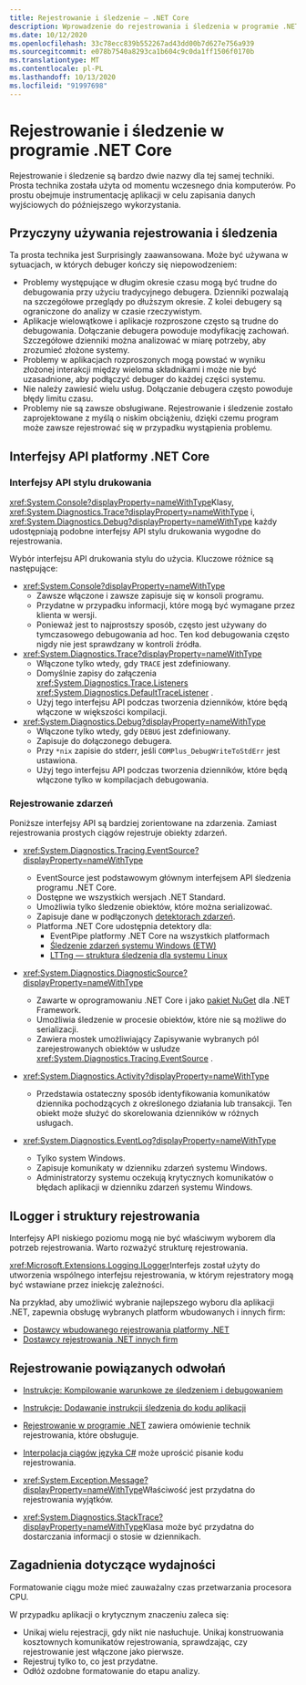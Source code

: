 ```yaml
---
title: Rejestrowanie i śledzenie — .NET Core
description: Wprowadzenie do rejestrowania i śledzenia w programie .NET Core.
ms.date: 10/12/2020
ms.openlocfilehash: 33c78ecc839b552267ad43dd00b7d627e756a939
ms.sourcegitcommit: e078b7540a8293ca1b604c9c0da1ff1506f0170b
ms.translationtype: MT
ms.contentlocale: pl-PL
ms.lasthandoff: 10/13/2020
ms.locfileid: "91997698"
---
```

# <a name="net-core-logging-and-tracing"></a>Rejestrowanie i śledzenie w programie .NET Core

Rejestrowanie i śledzenie są bardzo dwie nazwy dla tej samej techniki. Prosta technika została użyta od momentu wczesnego dnia komputerów. Po prostu obejmuje instrumentację aplikacji w celu zapisania danych wyjściowych do późniejszego wykorzystania.

## <a name="reasons-to-use-logging-and-tracing"></a>Przyczyny używania rejestrowania i śledzenia

Ta prosta technika jest Surprisingly zaawansowana. Może być używana w sytuacjach, w których debuger kończy się niepowodzeniem:

- Problemy występujące w długim okresie czasu mogą być trudne do debugowania przy użyciu tradycyjnego debugera. Dzienniki pozwalają na szczegółowe przeglądy po dłuższym okresie. Z kolei debugery są ograniczone do analizy w czasie rzeczywistym.
- Aplikacje wielowątkowe i aplikacje rozproszone często są trudne do debugowania.  Dołączanie debugera powoduje modyfikację zachowań. Szczegółowe dzienniki można analizować w miarę potrzeby, aby zrozumieć złożone systemy.
- Problemy w aplikacjach rozproszonych mogą powstać w wyniku złożonej interakcji między wieloma składnikami i może nie być uzasadnione, aby podłączyć debuger do każdej części systemu.
- Nie należy zawiesić wielu usług. Dołączanie debugera często powoduje błędy limitu czasu.
- Problemy nie są zawsze obsługiwane. Rejestrowanie i śledzenie zostało zaprojektowane z myślą o niskim obciążeniu, dzięki czemu program może zawsze rejestrować się w przypadku wystąpienia problemu.

## <a name="net-core-apis"></a>Interfejsy API platformy .NET Core

### <a name="print-style-apis"></a>Interfejsy API stylu drukowania

<xref:System.Console?displayProperty=nameWithType>Klasy, <xref:System.Diagnostics.Trace?displayProperty=nameWithType> i, <xref:System.Diagnostics.Debug?displayProperty=nameWithType> każdy udostępniają podobne interfejsy API stylu drukowania wygodne do rejestrowania.

Wybór interfejsu API drukowania stylu do użycia. Kluczowe różnice są następujące:

- <xref:System.Console?displayProperty=nameWithType>
  - Zawsze włączone i zawsze zapisuje się w konsoli programu.
  - Przydatne w przypadku informacji, które mogą być wymagane przez klienta w wersji.
  - Ponieważ jest to najprostszy sposób, często jest używany do tymczasowego debugowania ad hoc. Ten kod debugowania często nigdy nie jest sprawdzany w kontroli źródła.
- <xref:System.Diagnostics.Trace?displayProperty=nameWithType>
  - Włączone tylko wtedy, gdy `TRACE` jest zdefiniowany.
  - Domyślnie zapisy do załączenia <xref:System.Diagnostics.Trace.Listeners> <xref:System.Diagnostics.DefaultTraceListener> .
  - Użyj tego interfejsu API podczas tworzenia dzienników, które będą włączone w większości kompilacji.
- <xref:System.Diagnostics.Debug?displayProperty=nameWithType>
  - Włączone tylko wtedy, gdy `DEBUG` jest zdefiniowany.
  - Zapisuje do dołączonego debugera.
  - Przy `*nix` zapisie do stderr, jeśli `COMPlus_DebugWriteToStdErr` jest ustawiona.
  - Użyj tego interfejsu API podczas tworzenia dzienników, które będą włączone tylko w kompilacjach debugowania.

### <a name="logging-events"></a>Rejestrowanie zdarzeń

Poniższe interfejsy API są bardziej zorientowane na zdarzenia. Zamiast rejestrowania prostych ciągów rejestruje obiekty zdarzeń.

- <xref:System.Diagnostics.Tracing.EventSource?displayProperty=nameWithType>
  - EventSource jest podstawowym głównym interfejsem API śledzenia programu .NET Core.
  - Dostępne we wszystkich wersjach .NET Standard.
  - Umożliwia tylko śledzenie obiektów, które można serializować.
  - Zapisuje dane w podłączonych [detektorach zdarzeń](xref:System.Diagnostics.Tracing.EventListener).
  - Platforma .NET Core udostępnia detektory dla:
    - EventPipe platformy .NET Core na wszystkich platformach
    - [Śledzenie zdarzeń systemu Windows (ETW)](/windows/win32/etw/event-tracing-portal)
    - [LTTng — struktura śledzenia dla systemu Linux](https://lttng.org/)

- <xref:System.Diagnostics.DiagnosticSource?displayProperty=nameWithType>
  - Zawarte w oprogramowaniu .NET Core i jako [pakiet NuGet](https://www.nuget.org/packages/System.Diagnostics.DiagnosticSource) dla .NET Framework.
  - Umożliwia śledzenie w procesie obiektów, które nie są możliwe do serializacji.
  - Zawiera mostek umożliwiający Zapisywanie wybranych pól zarejestrowanych obiektów w usłudze <xref:System.Diagnostics.Tracing.EventSource> .

- <xref:System.Diagnostics.Activity?displayProperty=nameWithType>
  - Przedstawia ostateczny sposób identyfikowania komunikatów dziennika pochodzących z określonego działania lub transakcji. Ten obiekt może służyć do skorelowania dzienników w różnych usługach.

- <xref:System.Diagnostics.EventLog?displayProperty=nameWithType>
  - Tylko system Windows.
  - Zapisuje komunikaty w dzienniku zdarzeń systemu Windows.
  - Administratorzy systemu oczekują krytycznych komunikatów o błędach aplikacji w dzienniku zdarzeń systemu Windows.

## <a name="ilogger-and-logging-frameworks"></a>ILogger i struktury rejestrowania

Interfejsy API niskiego poziomu mogą nie być właściwym wyborem dla potrzeb rejestrowania. Warto rozważyć strukturę rejestrowania.

<xref:Microsoft.Extensions.Logging.ILogger>Interfejs został użyty do utworzenia wspólnego interfejsu rejestrowania, w którym rejestratory mogą być wstawiane przez iniekcję zależności.

Na przykład, aby umożliwić wybranie najlepszego wyboru dla aplikacji .NET, zapewnia obsługę wybranych platform wbudowanych i innych firm:

- [Dostawcy wbudowanego rejestrowania platformy .NET](../extensions/logging-providers.md#built-in-logging-providers)
- [Dostawcy rejestrowania .NET innych firm](../extensions/logging-providers.md#third-party-logging-providers)

## <a name="logging-related-references"></a>Rejestrowanie powiązanych odwołań

- [Instrukcje: Kompilowanie warunkowe ze śledzeniem i debugowaniem](../../framework/debug-trace-profile/how-to-compile-conditionally-with-trace-and-debug.md)

- [Instrukcje: Dodawanie instrukcji śledzenia do kodu aplikacji](../../framework/debug-trace-profile/how-to-add-trace-statements-to-application-code.md)

- [Rejestrowanie w programie .NET](../extensions/logging.md) zawiera omówienie technik rejestrowania, które obsługuje.

- [Interpolacja ciągów języka C#](../../csharp/language-reference/tokens/interpolated.md) może uprościć pisanie kodu rejestrowania.

- <xref:System.Exception.Message?displayProperty=nameWithType>Właściwość jest przydatna do rejestrowania wyjątków.

- <xref:System.Diagnostics.StackTrace?displayProperty=nameWithType>Klasa może być przydatna do dostarczania informacji o stosie w dziennikach.

## <a name="performance-considerations"></a>Zagadnienia dotyczące wydajności

Formatowanie ciągu może mieć zauważalny czas przetwarzania procesora CPU.

W przypadku aplikacji o krytycznym znaczeniu zaleca się:

- Unikaj wielu rejestracji, gdy nikt nie nasłuchuje. Unikaj konstruowania kosztownych komunikatów rejestrowania, sprawdzając, czy rejestrowanie jest włączone jako pierwsze.
- Rejestruj tylko to, co jest przydatne.
- Odłóż ozdobne formatowanie do etapu analizy.
